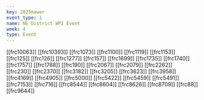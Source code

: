 ```yaml
---
key: 2025mawor
event_type: 1
name: NE District WPI Event
week: 4
type: Event
---
```

[[frc10063]]
[[frc10393]]
[[frc1073]]
[[frc1100]]
[[frc1119]]
[[frc1153]]
[[frc125]]
[[frc126]]
[[frc1277]]
[[frc157]]
[[frc1699]]
[[frc1735]]
[[frc1740]]
[[frc1757]]
[[frc1768]]
[[frc190]]
[[frc2067]]
[[frc2079]]
[[frc2262]]
[[frc230]]
[[frc2370]]
[[frc3182]]
[[frc3205]]
[[frc3623]]
[[frc3958]]
[[frc4169]]
[[frc4905]]
[[frc5000]]
[[frc5422]]
[[frc5459]]
[[frc5491]]
[[frc7153]]
[[frc716]]
[[frc8544]]
[[frc8604]]
[[frc8626]]
[[frc8709]]
[[frc88]]
[[frc9644]]

